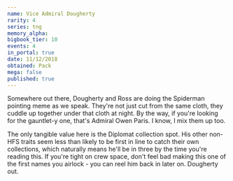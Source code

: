 ```yaml
---
name: Vice Admiral Dougherty
rarity: 4
series: tng
memory_alpha:
bigbook_tier: 10
events: 4
in_portal: true
date: 11/12/2018
obtained: Pack
mega: false
published: true
---
```


Somewhere out there, Dougherty and Ross are doing the Spiderman pointing meme as we speak. They're not just cut from the same cloth, they cuddle up together under that cloth at night. By the way, if you're looking for the gauntlet-y one, that's Admiral Owen Paris. I know, I mix them up too.

The only tangible value here is the Diplomat collection spot. His other non-HFS traits seem less than likely to be first in line to catch their own collections, which naturally means he'll be in three by the time you're reading this. If you're tight on crew space, don't feel bad making this one of the first names you airlock - you can reel him back in later on. Dougherty out.
